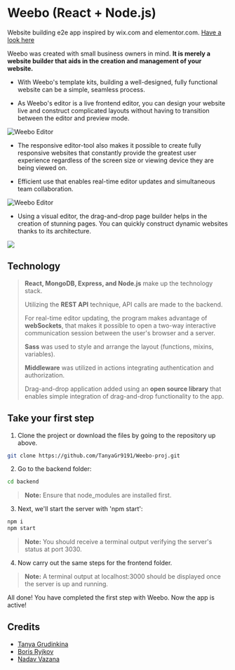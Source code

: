 # Weebo (React + Node.js)

Website building e2e app inspired by wix.com and elementor.com. [Have a look here](https://weebo-proj.onrender.com/)

Weebo was created with small business owners in mind. **It is merely a website builder that aids in the creation and management of your website.**

- With Weebo's template kits, building a well-designed, fully functional website can be a simple, seamless process.

- As Weebo's editor is a live frontend editor, you can design your website live and construct complicated layouts without having to transition between the editor and preview mode. 

![Weebo Editor](https://res.cloudinary.com/dxwlsxl5s/image/upload/v1670663658/tnwgurqnqp8qamdebvt3.jpg)

- The responsive editor-tool also makes it possible to create fully responsive websites that constantly provide the greatest user experience regardless of the screen size or viewing device they are being viewed on.

- Efficient use that enables real-time editor updates and simultaneous team collaboration.

![Weebo Editor](https://res.cloudinary.com/dxwlsxl5s/image/upload/v1670664324/aq1lzjazjcng81kj37af.jpg)

- Using a visual editor, the drag-and-drop page builder helps in the creation of stunning pages. You can quickly construct dynamic websites thanks to its architecture.

![](https://res.cloudinary.com/dxwlsxl5s/image/upload/v1670668357/bwn9ch0azaerjgof9nvs.jpg)

## Technology

>**React, MongoDB, Express, and Node.js** make up the technology stack. 
>
>Utilizing the **REST API** technique, API calls are made to the backend. 
>
>For real-time editor updating, the program makes advantage of **webSockets**, that makes it possible to open a two-way interactive communication session between the user's browser and a server.
>
>**Sass** was used to style and arrange the layout (functions, mixins, variables).
>
>**Middleware** was utilized in actions integrating authentication and authorization.
>
>Drag-and-drop application added using an **open source library** that enables simple integration of drag-and-drop functionality to the app.

## Take your first step

1. Clone the project or download the files by going to the repository up above.

```sh
git clone https://github.com/TanyaGr9191/Weebo-proj.git
```
2. Go to the backend folder:
```sh
cd backend
```

> **Note:** Ensure that node_modules are installed first.

3. Next, we'll start the server with 'npm start':
```sh
npm i
npm start
```
>**Note:** You should receive a terminal output verifying the server's status at port 3030.

4. Now carry out the same steps for the frontend folder.

> **Note:** A terminal output at localhost:3000 should be displayed once the server is up and running.

All done! You have completed the first step with Weebo. Now the app is active!

## Credits

- [Tanya Grudinkina](https://github.com/TanyaGr9191)
- [Boris Ryjkov](https://github.com/BorisRy)
- [Nadav Vazana](https://github.com/NadavVazana)
